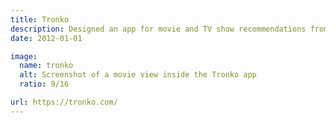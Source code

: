 ```yaml
---
title: Tronko
description: Designed an app for movie and TV show recommendations from the one source you trust – your friends.
date: 2012-01-01

image:
  name: tronko
  alt: Screenshot of a movie view inside the Tronko app
  ratio: 9/16

url: https://tronko.com/
---
```


